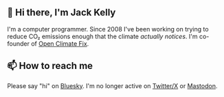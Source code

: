 ## 👋 Hi there, I'm Jack Kelly

I'm a computer programmer. Since 2008 I've been working on trying to reduce CO₂ emissions enough that the climate _actually notices_. I'm co-founder of [Open Climate Fix](https://github.com/openclimatefix/).

## 📫 How to reach me
Please say "hi" on [Bluesky](https://bsky.app/profile/jack-kelly.com). I'm no longer active on [Twitter/X](https://x.com/jack_kelly) or [Mastodon](https://mastodon.energy/@jack_kelly).
